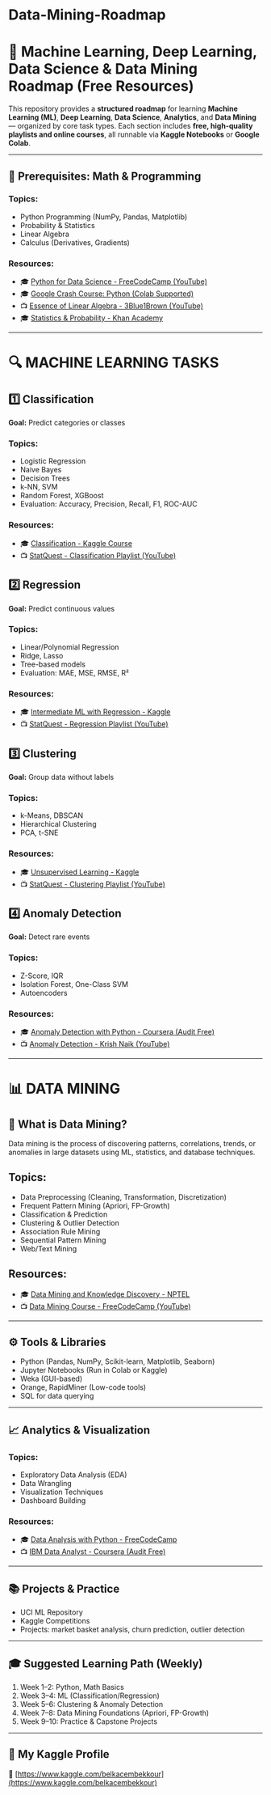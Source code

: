 # Data-Mining-Roadmap

# 🧠 Machine Learning, Deep Learning, Data Science & Data Mining Roadmap (Free Resources)

This repository provides a **structured roadmap** for learning **Machine Learning (ML)**, **Deep Learning**, **Data Science**, **Analytics**, and **Data Mining** — organized by core task types. Each section includes **free, high-quality playlists and online courses**, all runnable via **Kaggle Notebooks** or **Google Colab**.

---

## 🚀 Prerequisites: Math & Programming

### Topics:
- Python Programming (NumPy, Pandas, Matplotlib)
- Probability & Statistics
- Linear Algebra
- Calculus (Derivatives, Gradients)

### Resources:
- 🎓 [Python for Data Science - FreeCodeCamp (YouTube)](https://www.youtube.com/watch?v=LHBE6Q9XlzI)
- 🎓 [Google Crash Course: Python (Colab Supported)](https://www.youtube.com/watch?v=8KeJZBZGtYo)
- 📺 [Essence of Linear Algebra - 3Blue1Brown (YouTube)](https://www.youtube.com/playlist?list=PLZHQObOWTQDMsr9K-rj53DwVRMYO3t5Yr)
- 🎓 [Statistics & Probability - Khan Academy](https://www.khanacademy.org/math/statistics-probability)

---

# 🔍 MACHINE LEARNING TASKS

## 1️⃣ Classification
**Goal:** Predict categories or classes

### Topics:
- Logistic Regression
- Naive Bayes
- Decision Trees
- k-NN, SVM
- Random Forest, XGBoost
- Evaluation: Accuracy, Precision, Recall, F1, ROC-AUC

### Resources:
- 🎓 [Classification - Kaggle Course](https://www.kaggle.com/learn/intro-to-machine-learning)
- 📺 [StatQuest - Classification Playlist (YouTube)](https://www.youtube.com/playlist?list=PLblh5JKOoLUIxGDQs4LFFD--41Vzf-ME1)

## 2️⃣ Regression
**Goal:** Predict continuous values

### Topics:
- Linear/Polynomial Regression
- Ridge, Lasso
- Tree-based models
- Evaluation: MAE, MSE, RMSE, R²

### Resources:
- 🎓 [Intermediate ML with Regression - Kaggle](https://www.kaggle.com/learn/intermediate-machine-learning)
- 📺 [StatQuest - Regression Playlist (YouTube)](https://www.youtube.com/c/joshstarmer/playlists)

## 3️⃣ Clustering
**Goal:** Group data without labels

### Topics:
- k-Means, DBSCAN
- Hierarchical Clustering
- PCA, t-SNE

### Resources:
- 🎓 [Unsupervised Learning - Kaggle](https://www.kaggle.com/learn/unsupervised-learning)
- 📺 [StatQuest - Clustering Playlist (YouTube)](https://www.youtube.com/playlist?list=PLblh5JKOoLUIvG8YbghG2U6kYHfKlrJXq)

## 4️⃣ Anomaly Detection
**Goal:** Detect rare events

### Topics:
- Z-Score, IQR
- Isolation Forest, One-Class SVM
- Autoencoders

### Resources:
- 🎓 [Anomaly Detection with Python - Coursera (Audit Free)](https://www.coursera.org/learn/anomaly-detection)
- 📺 [Anomaly Detection - Krish Naik (YouTube)](https://www.youtube.com/watch?v=0XgKrL0IGrQ)

---

# 📊 DATA MINING

## 🔎 What is Data Mining?
Data mining is the process of discovering patterns, correlations, trends, or anomalies in large datasets using ML, statistics, and database techniques.

## Topics:
- Data Preprocessing (Cleaning, Transformation, Discretization)
- Frequent Pattern Mining (Apriori, FP-Growth)
- Classification & Prediction
- Clustering & Outlier Detection
- Association Rule Mining
- Sequential Pattern Mining
- Web/Text Mining

## Resources:
- 🎓 [Data Mining and Knowledge Discovery - NPTEL](https://www.youtube.com/playlist?list=PLbMVogVj5nJQnNYYH0o-ECjtVgdZfJ8V2)
- 📺 [Data Mining Course - FreeCodeCamp (YouTube)](https://www.youtube.com/watch?v=t8pPdKYpowI)

---

## ⚙️ Tools & Libraries
- Python (Pandas, NumPy, Scikit-learn, Matplotlib, Seaborn)
- Jupyter Notebooks (Run in Colab or Kaggle)
- Weka (GUI-based)
- Orange, RapidMiner (Low-code tools)
- SQL for data querying

---

## 📈 Analytics & Visualization

### Topics:
- Exploratory Data Analysis (EDA)
- Data Wrangling
- Visualization Techniques
- Dashboard Building

### Resources:
- 🎓 [Data Analysis with Python - FreeCodeCamp](https://www.youtube.com/watch?v=r-uOLxNrNk8)
- 📺 [IBM Data Analyst - Coursera (Audit Free)](https://www.coursera.org/professional-certificates/ibm-data-analyst)

---

## 📚 Projects & Practice
- UCI ML Repository
- Kaggle Competitions
- Projects: market basket analysis, churn prediction, outlier detection

---

## 🎓 Suggested Learning Path (Weekly)
1. Week 1–2: Python, Math Basics
2. Week 3–4: ML (Classification/Regression)
3. Week 5–6: Clustering & Anomaly Detection
4. Week 7–8: Data Mining Foundations (Apriori, FP-Growth)
5. Week 9–10: Practice & Capstone Projects

---

## 🧪 My Kaggle Profile
🔗 [https://www.kaggle.com/belkacembekkour](https://www.kaggle.com/belkacembekkour)
